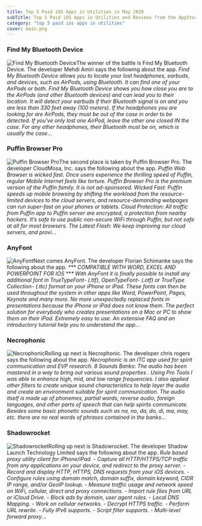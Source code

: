 ```yaml
---
title: Top 5 Paid iOS Apps in Utilities in May 2020
subTitle: Top 5 Paid iOS Apps in Utilities and Reviews from the AppStore in May 2020.
category: "top 5 paid ios apps in utilities"
cover: main.png
---
```


### Find My Bluetooth Device

![Find My Bluetooth Device](https://is1-ssl.mzstatic.com/image/thumb/Purple113/v4/3f/f1/16/3ff116f0-3f57-ba68-4076-46a9ab254538/AppIcon-0-1x_U007emarketing-0-7-0-0-85-220.png/100x100bb.png)The winner of the battle is Find My Bluetooth Device. The developer Mehdi Amiri says the following about the app. _Find My Bluetooth Device allows you to locate your lost headphones, earbuds, and devices, such as AirPods, using Bluetooth. It can find one of your AirPods or both.  Find My Bluetooth Device shows you how close you are to the AirPods (and other Bluetooth devices) and can lead you to their location. It will detect your earbuds if their Bluetooth signal is on and you are less than 330 feet away (100 meters).  If the headphones you are looking for are AirPods, they must be out of the case in order to be detected. If you've only lost one AirPod, leave the other one closed IN the case. For any other headphones, their Bluetooth must be on, which is usually the case_...

### Puffin Browser Pro

![Puffin Browser Pro](https://is2-ssl.mzstatic.com/image/thumb/Purple71/v4/04/aa/d1/04aad1c7-9769-937e-f57f-30170bc321b8/mzl.ekzveuzg.png/100x100bb.png)The second place is taken by Puffin Browser Pro. The developer CloudMosa, Inc. says the following about the app. _Puffin Web Browser is wicked fast. Once users experience the thrilling speed of Puffin, regular Mobile Internet feels like torture. Puffin Browser Pro is the premium version of the Puffin family. It is not ad-sponsored.  Wicked Fast: Puffin speeds up mobile browsing by shifting the workload from the resource-limited devices to the cloud servers, and resource-demanding webpages can run super-fast on your phones or tablets.  Cloud Protection: All traffic from Puffin app to Puffin server are encrypted, a protection from nearby hackers. It’s safe to use public non-secure WiFi through Puffin, but not safe at all for most browsers.   The Latest Flash: We keep improving our cloud servers, and provi_...

### AnyFont

![AnyFont](https://is2-ssl.mzstatic.com/image/thumb/Purple123/v4/d9/bc/a4/d9bca45b-c80f-b58e-dfef-5e67efbb0f31/AppIcon-0-0-1x_U007emarketing-0-0-0-7-0-0-85-220.png/100x100bb.png)Next comes AnyFont. The developer Florian Schimanke says the following about the app. _*** COMPATIBLE WITH WORD, EXCEL AND POWERPOINT FOR IOS ***  With AnyFont it is finally possible to install any additional font in TrueTypeFont- (.ttf), OpenTypeFont- (.otf) or TrueType Collection- (.ttc) format on your iPhone or iPad. These fonts can then be used throughout the system in other apps like Word, PowerPoint, Pages, Keynote and many more.  No more unexpectedly replaced fonts in presentations because the iPhone or iPad does not know them. The perfect solution for everybody who creates presentations on a Mac or PC to show them on their iPad.   Extremely easy to use. An extensive FAQ and an introductory tutorial help you to understand the app_...

### Necrophonic

![Necrophonic](https://is5-ssl.mzstatic.com/image/thumb/Purple118/v4/a2/01/ac/a201acf4-6129-b8dd-6a3d-9fad284bf752/AppIcon-1x_U007emarketing-0-85-220-0-8.png/100x100bb.png)Rolling up next is Necrophonic. The developer chris rogers says the following about the app. _Necrophonic is an ITC app used for spirit communication and EVP research.  8 Sounds Banks:  The audio has been mastered in a way to bring out various sound properties .  Using Pro Tools I was able to enhance high, mid, and low range frequencies. I also applied  other filters to create unique sound characteristics to help layer the audio and create an  environment suitable for spirit communication.  The audio itself is made up of phonemes,  partial words, reverse audio, foreign languages, and other parts of speech that can help  spirits communicate. Besides some basic phonetic sounds such as na, no, da, do, di, ma, may, etc. there are no real words of phrases contained in the banks_...

### Shadowrocket

![Shadowrocket](https://is2-ssl.mzstatic.com/image/thumb/Purple113/v4/2c/f6/20/2cf6205e-e306-9c61-89b4-9d7e75b4032c/AppIcon-0-1x_U007emarketing-0-10-0-0-85-220.png/100x100bb.png)Rolling up next is Shadowrocket. The developer Shadow Launch Technology Limited says the following about the app. _Rule based proxy utility client for iPhone/iPad.  - Capture all HTTP/HTTPS/TCP traffic from any applications on your device, and redirect to the proxy server. - Record and display HTTP, HTTPS, DNS requests from your iOS devices. - Configure rules using domain match, domain suffix, domain keyword, CIDR IP range, and/or GeoIP lookup. - Measure traffic usage and network speed on WiFi, cellular, direct and proxy connections. - Import rule files from URL or iCloud Drive. - Block ads by domain, user agent rules. - Local DNS Mapping. - Work on cellular networks. - Decrypt HTTPS traffic. - Perform URL rewrite. - Fully IPv6 supports. - Script filter supports. - Multi-level forward proxy_...

